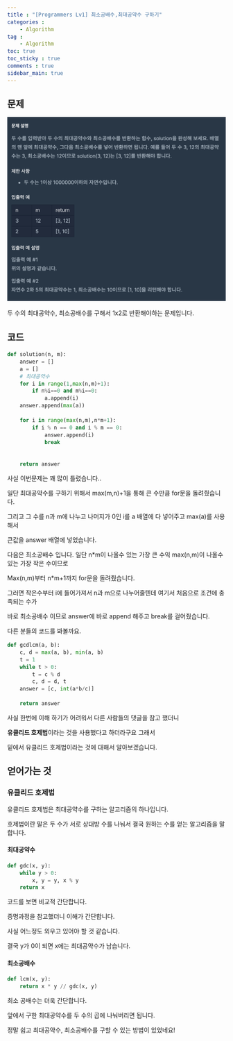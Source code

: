 ```yaml
---
title : "[Programmers Lv1] 최소공배수,최대공약수 구하기"
categories :
    - Algorithm
tag :
    - Algorithm
toc: true
toc_sticky : true
comments : true
sidebar_main: true
---
```


## 문제

<img src="../../images/max_min.png" alt="max_min" style="zoom:50%;" />



두 수의 최대공약수, 최소공배수를 구해서 1x2로 반환해야하는 문제입니다.



## 코드

```python
def solution(n, m):
    answer = []
    a = []
    # 최대공약수
    for i in range(1,max(n,m)+1):
        if n%i==0 and m%i==0:
            a.append(i)
    answer.append(max(a))
    
    for i in range(max(n,m),n*m+1):
        if i % n == 0 and i % m == 0:
            answer.append(i)
            break
        
        
    return answer
```

사실 이번문제는 꽤 많이 틀렸습니다..

일단 최대공약수를 구하기 위해서 max(m,n)+1을 통해 큰 수만큼 for문을 돌려줬습니다. 

그리고 그 수를 n과 m에 나누고 나머지가 0인 i를 a 배열에 다 넣어주고 max(a)를 사용해서 

큰값을 answer 배열에 넣었습니다.



다음은 최소공배수 입니다. 일단 n*m이 나올수 있는 가장 큰 수익 max(n,m)이 나올수 있는 가장 작은 수이므로

Max(n,m)부터 n*m+1까지 for문을 돌려줬습니다.

그러면 작은수부터 i에 들어가져서 n과 m으로 나누어줄텐데 여기서 처음으로 조건에 충족되는 수가

바로 최소공배수 이므로 answer에 바로 append 해주고 break를 걸어줬습니다.

다른 분들의 코드를 봐볼까요.

```python
def gcdlcm(a, b):
    c, d = max(a, b), min(a, b)
    t = 1
    while t > 0:
        t = c % d
        c, d = d, t
    answer = [c, int(a*b/c)]

    return answer
```

사실 한번에 이해 하기가 어려워서 다른 사람들의 댓글을 참고 했더니

**유클리드 호제법**이라는 것을 사용했다고 하더라구요 그래서 

밑에서 유클리드 호제법이라는 것에 대해서 알아보겠습니다.

## 얻어가는 것

### 유클리드 호제법

유클리드 호제법은 최대공약수를 구하는 알고리즘의 하나입니다.

호제법이란 말은 두 수가 서로 상대방 수를 나눠서 결국 원하는 수를 얻는 알고리즘을 말합니다.

#### 최대공약수

```python
def gdc(x, y):
    while y > 0:
        x, y = y, x % y
    return x
```

코드를 보면 비교적 간단합니다. 

증명과정을 참고했더니 이해가 간단합니다.

사실 어느정도 외우고 있어야 할 것 같습니다.

결국 y가 0이 되면 x에는 최대공약수가 남습니다.

#### 최소공배수

```python
def lcm(x, y):
    return x * y // gdc(x, y)
```

최소 공배수는 더욱 간단합니다.

앞에서 구한 최대공약수를 두 수의 곱에 나눠버리면 됩니다.

정말 쉽고 최대공약수, 최소공배수를 구할 수 있는 방법이 있었네요!

